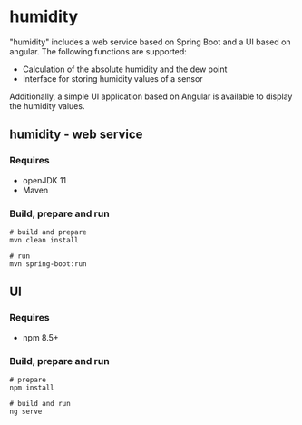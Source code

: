 # humidity

"humidity" includes a web service based on Spring Boot and a UI based on angular.
The following functions are supported:
- Calculation of the absolute humidity and the dew point
- Interface for storing humidity values of a sensor

Additionally, a simple UI application based on Angular is available to display the humidity values.

## humidity - web service

### Requires

- openJDK 11
- Maven

### Build, prepare and run

    # build and prepare
    mvn clean install
    
    # run
    mvn spring-boot:run

## UI

### Requires

- npm 8.5+

### Build, prepare and run
    
    # prepare
    npm install
    
    # build and run
    ng serve